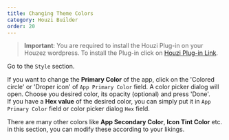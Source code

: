 ```yaml
---
title: Changing Theme Colors
category: Houzi Builder
order: 20
---
```


> **Important**: You are required to install the Houzi Plug-in on your Houzez wordpress. To install the Plug-in click on [Houzi Plug-in Link](https://github.com/AdilSoomro/houzez-mobile-api).

Go to the `Style` section.

If you want to change the **Primary Color** of the app, click on the 'Colored circle' or 'Droper icon' of `App Primary Color` field. A color picker dialog will open. Choose you desired color, its opacity (optional) and press 'Done'.  
If you have a **Hex value** of the desired color, you can simply put it in `App Primary Color` field or color picker dialog `Hex` field.

There are many other colors like **App Secondary Color**, **Icon Tint Color** etc. in this section, you can modify these according to your likings.